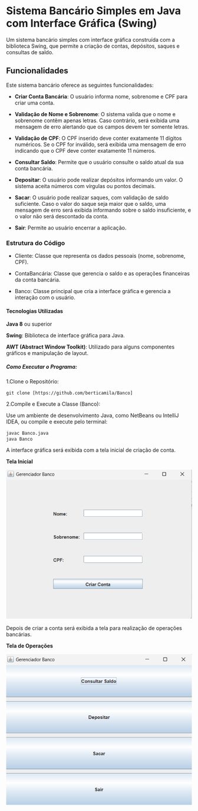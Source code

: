 # Sistema Bancário Simples em Java com Interface Gráfica (Swing)

Um sistema bancário simples com interface gráfica construída com a biblioteca Swing, que permite a criação de contas, depósitos, saques e consultas de saldo.

## Funcionalidades

Este sistema bancário oferece as seguintes funcionalidades:

- **Criar Conta Bancária**: O usuário informa nome, sobrenome e CPF para criar uma conta.

- **Validação de Nome e Sobrenome**: O sistema valida que o nome e sobrenome contêm apenas letras. Caso contrário, será exibida uma mensagem de erro alertando que os campos devem ter somente letras.

- **Validação de CPF**: O CPF inserido deve conter exatamente 11 dígitos numéricos. Se o CPF for inválido, será exibida uma mensagem de erro indicando que o CPF deve conter exatamente 11 números.

- **Consultar Saldo**: Permite que o usuário consulte o saldo atual da sua conta bancária.

- **Depositar**: O usuário pode realizar depósitos informando um valor. O sistema aceita números com vírgulas ou pontos decimais.

- **Sacar**: O usuário pode realizar saques, com validação de saldo suficiente. Caso o valor do saque seja maior que o saldo, uma mensagem de erro será exibida informando sobre o saldo insuficiente, e o valor não será descontado da conta.

- **Sair**: Permite ao usuário encerrar a aplicação.


### Estrutura do Código
* Cliente: Classe que representa os dados pessoais (nome, sobrenome, CPF).

* ContaBancária: Classe que gerencia o saldo e as operações financeiras da conta bancária.

* Banco: Classe principal que cria a interface gráfica e gerencia a interação com o usuário.

#### Tecnologias Utilizadas

**Java 8** ou superior

**Swing**: Biblioteca de interface gráfica para Java.

**AWT (Abstract Window Toolkit)**: Utilizado para alguns componentes gráficos e manipulação de layout.

##### Como Executar o Programa:

1.Clone o Repositório:
```
git clone [https://github.com/berticamila/Banco]
```

2.Compile e Execute a Classe (Banco):

Use um ambiente de desenvolvimento Java, como NetBeans ou IntelliJ IDEA, ou compile e execute pelo terminal:
```
javac Banco.java
java Banco
```
A interface gráfica será exibida com a tela inicial de criação de conta.

**Tela Inicial**

![Tela Inicial](assets/telaInicial.png)

Depois de criar a conta será exibida a tela para realização de operações bancárias.

**Tela de Operações**

![Tela Operações](assets/telaOperacoes.png)

